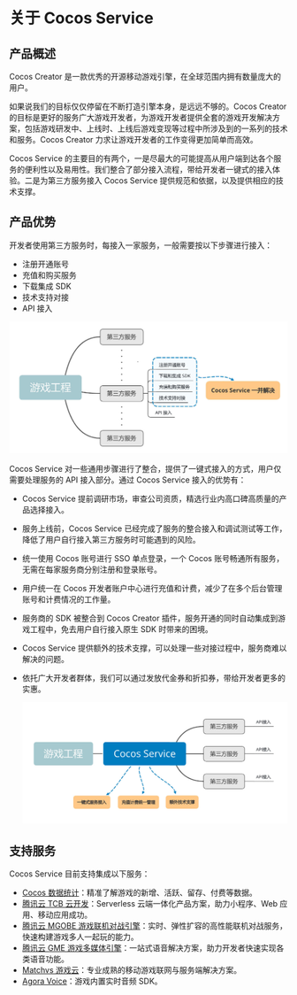 # 关于 Cocos Service

## 产品概述

Cocos Creator 是一款优秀的开源移动游戏引擎，在全球范围内拥有数量庞大的用户。

如果说我们的目标仅仅停留在不断打造引擎本身，是远远不够的。Cocos Creator 的目标是更好的服务广大游戏开发者，为游戏开发者提供全套的游戏开发解决方案，包括游戏研发中、上线时、上线后游戏变现等过程中所涉及到的一系列的技术和服务。Cocos Creator 力求让游戏开发者的工作变得更加简单而高效。

Cocos Service 的主要目的有两个，一是尽最大的可能提高从用户端到达各个服务的便利性以及易用性。我们整合了部分接入流程，带给开发者一键式的接入体验。二是为第三方服务接入 Cocos Service 提供规范和依据，以及提供相应的技术支撑。

## 产品优势

开发者使用第三方服务时，每接入一家服务，一般需要按以下步骤进行接入：

- 注册开通账号
- 充值和购买服务
- 下载集成 SDK
- 技术支持对接
- API 接入

![](image/about-normal-intergate.jpg)

Cocos Service 对一些通用步骤进行了整合，提供了一键式接入的方式，用户仅需要处理服务的 API 接入部分。通过 Cocos Service 接入的优势有：

- Cocos Service 提前调研市场，审查公司资质，精选行业内高口碑高质量的产品选择接入。
- 服务上线前，Cocos Service 已经完成了服务的整合接入和调试测试等工作，降低了用户自行接入第三方服务时可能遇到的风险。
- 统一使用 Cocos 账号进行 SSO 单点登录，一个 Cocos 账号畅通所有服务，无需在每家服务商分别注册和登录账号。
- 用户统一在 Cocos 开发者账户中心进行充值和计费，减少了在多个后台管理账号和计费情况的工作量。
- 服务商的 SDK 被整合到 Cocos Creator 插件，服务开通的同时自动集成到游戏工程中，免去用户自行接入原生 SDK 时带来的困境。
- Cocos Service 提供额外的技术支撑，可以处理一些对接过程中，服务商难以解决的问题。
- 依托广大开发者群体，我们可以通过发放代金券和折扣券，带给开发者更多的实惠。

  ![](image/about-service-intergate.jpg)

## 支持服务

Cocos Service 目前支持集成以下服务：

- [Cocos 数据统计](cocos-analytics.md)：精准了解游戏的新增、活跃、留存、付费等数据。
- [腾讯云 TCB 云开发](tcb.md)：Serverless 云端一体化产品方案，助力小程序、Web 应用、移动应用成功。
- [腾讯云 MGOBE 游戏联机对战引擎](mgobe.md)：实时、弹性扩容的高性能联机对战服务，快速构建游戏多人一起玩的能力。
- [腾讯云 GME 游戏多媒体引擎](gme.md)：一站式语音解决方案，助力开发者快速实现各类语音功能。
- [Matchvs 游戏云](matchvs.md)：专业成熟的移动游戏联网与服务端解决方案。
- [Agora Voice](agora.md)：游戏内置实时音频 SDK。


